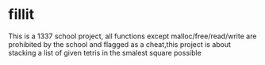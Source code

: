 # fillit
This is a 1337 school project, all functions except malloc/free/read/write are prohibited by the school and flagged as a cheat,this project is about stacking a list of given tetris in the smalest square possible
